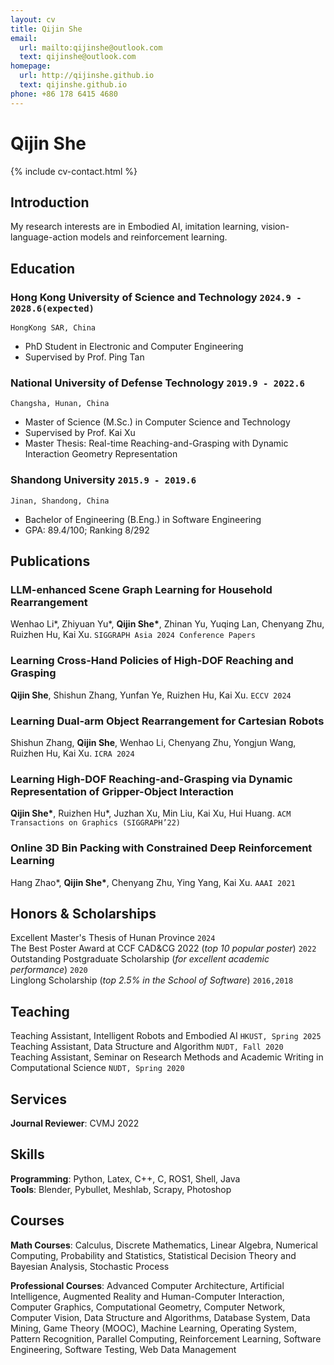 ```yaml
---
layout: cv
title: Qijin She
email:
  url: mailto:qijinshe@outlook.com
  text: qijinshe@outlook.com
homepage:
  url: http://qijinshe.github.io
  text: qijinshe.github.io
phone: +86 178 6415 4680
---
```


# Qijin She

{% include cv-contact.html %}
## **Introduction**
My research interests are in Embodied AI, imitation learning, vision-language-action models and reinforcement learning.

## **Education**

### **Hong Kong University of Science and Technology** `2024.9 - 2028.6(expected)`
```
HongKong SAR, China
```
- PhD Student in Electronic and Computer Engineering
- Supervised by Prof. Ping Tan

### **National University of Defense Technology** `2019.9 - 2022.6`

```
Changsha, Hunan, China
```

- Master of Science (M.Sc.) in Computer Science and Technology
- Supervised by Prof. Kai Xu
- Master Thesis: Real-time Reaching-and-Grasping with Dynamic Interaction Geometry Representation

### **Shandong University** `2015.9 - 2019.6`

```
Jinan, Shandong, China
```

- Bachelor of Engineering (B.Eng.) in Software Engineering
- GPA: 89.4/100; Ranking 8/292


## **Publications**
<!-- * indicates equal contribution -->
### **LLM-enhanced Scene Graph Learning for Household Rearrangement** <br>
<!-- [[Project](https://davit666.github.io/AEG-rearrangement)] -->
Wenhao Li\*, Zhiyuan Yu\*, **Qijin She\***, Zhinan Yu, Yuqing Lan, Chenyang Zhu, Ruizhen Hu, Kai Xu. `SIGGRAPH Asia 2024 Conference Papers` <br>

### **Learning Cross-Hand Policies of High-DOF Reaching and Grasping** <br>
<!-- [[Project](https://kevinkaixu.net/projects/ibsgrasp.html)] -->
**Qijin She**, Shishun Zhang, Yunfan Ye, Ruizhen Hu, Kai Xu. `ECCV 2024` <br>

### **Learning Dual-arm Object Rearrangement for Cartesian Robots** <br>
Shishun Zhang, **Qijin She**, Wenhao Li, Chenyang Zhu, Yongjun Wang, Ruizhen Hu, Kai Xu. `ICRA 2024` <br>

### **Learning High-DOF Reaching-and-Grasping via Dynamic Representation of Gripper-Object Interaction** <br>
<!-- [[Project](https://qijinshe.github.io/IBS-Retargeting.github.io)] -->
**Qijin She\***, Ruizhen Hu*, Juzhan Xu, Min Liu, Kai Xu, Hui Huang. `ACM Transactions on Graphics (SIGGRAPH’22)` <br>

### **Online 3D Bin Packing with Constrained Deep Reinforcement Learning** <br>
<!-- [[Paper](https://ojs.aaai.org/index.php/AAAI/article/view/16155/15962)][[Code](https://github.com/alexfrom0815/Online-3D-BPP-DRL)] -->
Hang Zhao*, **Qijin She\***, Chenyang Zhu, Ying Yang, Kai Xu. `AAAI 2021` <br>

## **Honors & Scholarships**
Excellent Master's Thesis of Hunan Province `2024` <br>
The Best Poster Award at CCF CAD&CG 2022 (_top 10 popular poster_) `2022` <br>
Outstanding Postgraduate Scholarship (_for excellent academic performance_) `2020` <br>
Linglong Scholarship (_top 2.5% in the School of Software_) `2016,2018`  <br>

## **Teaching**
Teaching Assistant, Intelligent Robots and Embodied AI `HKUST, Spring 2025` <br>
Teaching Assistant, Data Structure and Algorithm `NUDT, Fall 2020` <br>
Teaching Assistant, Seminar on Research Methods and Academic Writing in Computational Science `NUDT, Spring 2020` <br>

## **Services**

**Journal Reviewer**: CVMJ 2022

## **Skills**
**Programming**: Python, Latex, C++, C, ROS1, Shell, Java <br>
**Tools**: Blender, Pybullet, Meshlab, Scrapy, Photoshop <br>

## **Courses**
**Math Courses**: Calculus, Discrete Mathematics, Linear Algebra, Numerical Computing, Probability and Statistics, Statistical Decision Theory and Bayesian Analysis, Stochastic Process <br>

**Professional Courses**: Advanced Computer Architecture, Artificial Intelligence, Augmented Reality and Human-Computer Interaction, Computer Graphics, Computational Geometry, Computer Network,  Computer Vision,  Data Structure and Algorithms, Database System, Data Mining, Game Theory (MOOC), Machine Learning, Operating System, Pattern Recognition, Parallel Computing, Reinforcement Learning, Software Engineering, Software Testing, Web Data Management <br>



<!-- ### Footer

Last updated: May 2013 -->
